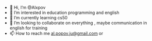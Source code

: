 - 👋 Hi, I’m @Alxpov
- 👀 I’m interested in education programming and english
- 🌱 I’m currently learning cs50
- 💞️ I’m looking to collaborate on everything , maybe communication in english for training
- 📫 How to reach me al.popov.ju@gmail.com or 

<!---
Alxpov/Alxpov is a ✨ special ✨ repository because its `README.md` (this file) appears on your GitHub profile.
You can click the Preview link to take a look at your changes.
--->
